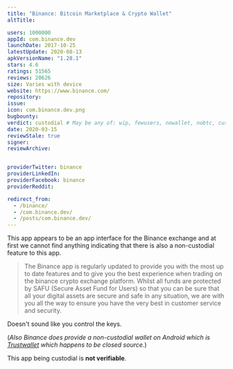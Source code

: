 ```yaml
---
title: "Binance: Bitcoin Marketplace & Crypto Wallet"
altTitle: 

users: 1000000
appId: com.binance.dev
launchDate: 2017-10-25
latestUpdate: 2020-08-13
apkVersionName: "1.28.1"
stars: 4.6
ratings: 51565
reviews: 20626
size: Varies with device
website: https://www.binance.com/
repository: 
issue: 
icon: com.binance.dev.png
bugbounty: 
verdict: custodial # May be any of: wip, fewusers, nowallet, nobtc, custodial, nosource, nonverifiable, reproducible, bounty, defunct
date: 2020-03-15
reviewStale: true
signer: 
reviewArchive:


providerTwitter: binance
providerLinkedIn: 
providerFacebook: binance
providerReddit: 

redirect_from:
  - /binance/
  - /com.binance.dev/
  - /posts/com.binance.dev/
---
```



This app appears to be an app interface for the Binance exchange and at first we
cannot find anything indicating that there is also a non-custodial feature to
this app.

> The Binance app is regularly updated to provide you with the most up to date
  features and to give you the best experience when trading on the binance
  crypto exchange platform. Whilst all funds are protected by SAFU (Secure Asset
  Fund for Users) so that you can be sure that all your digital assets are
  secure and safe in any situation, we are with you all the way to ensure you
  have the very best in customer service and security.

Doesn't sound like you control the keys.

(*Also Binance does provide a non-custodial wallet on Android which is
[Trustwallet](https://walletscrutiny.com/trust/) which happens to be closed
source.*)

This app being custodial is **not verifiable**.